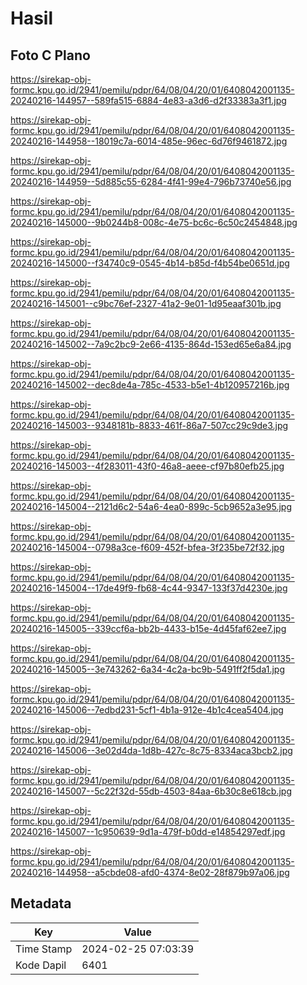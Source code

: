 # Hasil

## Foto C Plano

https://sirekap-obj-formc.kpu.go.id/2941/pemilu/pdpr/64/08/04/20/01/6408042001135-20240216-144957--589fa515-6884-4e83-a3d6-d2f33383a3f1.jpg

https://sirekap-obj-formc.kpu.go.id/2941/pemilu/pdpr/64/08/04/20/01/6408042001135-20240216-144958--18019c7a-6014-485e-96ec-6d76f9461872.jpg

https://sirekap-obj-formc.kpu.go.id/2941/pemilu/pdpr/64/08/04/20/01/6408042001135-20240216-144959--5d885c55-6284-4f41-99e4-796b73740e56.jpg

https://sirekap-obj-formc.kpu.go.id/2941/pemilu/pdpr/64/08/04/20/01/6408042001135-20240216-145000--9b0244b8-008c-4e75-bc6c-6c50c2454848.jpg

https://sirekap-obj-formc.kpu.go.id/2941/pemilu/pdpr/64/08/04/20/01/6408042001135-20240216-145000--f34740c9-0545-4b14-b85d-f4b54be0651d.jpg

https://sirekap-obj-formc.kpu.go.id/2941/pemilu/pdpr/64/08/04/20/01/6408042001135-20240216-145001--c9bc76ef-2327-41a2-9e01-1d95eaaf301b.jpg

https://sirekap-obj-formc.kpu.go.id/2941/pemilu/pdpr/64/08/04/20/01/6408042001135-20240216-145002--7a9c2bc9-2e66-4135-864d-153ed65e6a84.jpg

https://sirekap-obj-formc.kpu.go.id/2941/pemilu/pdpr/64/08/04/20/01/6408042001135-20240216-145002--dec8de4a-785c-4533-b5e1-4b120957216b.jpg

https://sirekap-obj-formc.kpu.go.id/2941/pemilu/pdpr/64/08/04/20/01/6408042001135-20240216-145003--9348181b-8833-461f-86a7-507cc29c9de3.jpg

https://sirekap-obj-formc.kpu.go.id/2941/pemilu/pdpr/64/08/04/20/01/6408042001135-20240216-145003--4f283011-43f0-46a8-aeee-cf97b80efb25.jpg

https://sirekap-obj-formc.kpu.go.id/2941/pemilu/pdpr/64/08/04/20/01/6408042001135-20240216-145004--2121d6c2-54a6-4ea0-899c-5cb9652a3e95.jpg

https://sirekap-obj-formc.kpu.go.id/2941/pemilu/pdpr/64/08/04/20/01/6408042001135-20240216-145004--0798a3ce-f609-452f-bfea-3f235be72f32.jpg

https://sirekap-obj-formc.kpu.go.id/2941/pemilu/pdpr/64/08/04/20/01/6408042001135-20240216-145004--17de49f9-fb68-4c44-9347-133f37d4230e.jpg

https://sirekap-obj-formc.kpu.go.id/2941/pemilu/pdpr/64/08/04/20/01/6408042001135-20240216-145005--339ccf6a-bb2b-4433-b15e-4d45faf62ee7.jpg

https://sirekap-obj-formc.kpu.go.id/2941/pemilu/pdpr/64/08/04/20/01/6408042001135-20240216-145005--3e743262-6a34-4c2a-bc9b-5491ff2f5da1.jpg

https://sirekap-obj-formc.kpu.go.id/2941/pemilu/pdpr/64/08/04/20/01/6408042001135-20240216-145006--7edbd231-5cf1-4b1a-912e-4b1c4cea5404.jpg

https://sirekap-obj-formc.kpu.go.id/2941/pemilu/pdpr/64/08/04/20/01/6408042001135-20240216-145006--3e02d4da-1d8b-427c-8c75-8334aca3bcb2.jpg

https://sirekap-obj-formc.kpu.go.id/2941/pemilu/pdpr/64/08/04/20/01/6408042001135-20240216-145007--5c22f32d-55db-4503-84aa-6b30c8e618cb.jpg

https://sirekap-obj-formc.kpu.go.id/2941/pemilu/pdpr/64/08/04/20/01/6408042001135-20240216-145007--1c950639-9d1a-479f-b0dd-e14854297edf.jpg

https://sirekap-obj-formc.kpu.go.id/2941/pemilu/pdpr/64/08/04/20/01/6408042001135-20240216-144958--a5cbde08-afd0-4374-8e02-28f879b97a06.jpg


## Metadata

| Key        | Value               |
| ---------- | ------------------- |
| Time Stamp | 2024-02-25 07:03:39 |
| Kode Dapil | 6401                |




